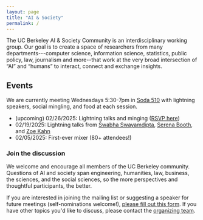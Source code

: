 ```yaml
---
layout: page
title: "AI & Society"
permalink: /
---
```


<!-- <img src="/assets/berkeley.jpg" alt="..." class="float-left mr-2" width="1000px" style="float: center; margin-right: 10px;"> -->

The UC Berkeley AI & Society Community is an interdisciplinary working group. Our goal is to create a space of researchers from many departments---computer science, information science, statistics, public policy, law, journalism and more--that work at the very broad intersection of “AI” and “humans” to interact, connect and exchange insights. 


## Events
We are currently meeting Wednesdays 5:30-7pm in [Soda 510](https://maps.app.goo.gl/Gp2N9GjRPWgH232X6) with lightning speakers, social mingling, and food at each session.

* (upcoming) 02/26/2025: Lightning talks and minging ([RSVP here](https://docs.google.com/forms/d/e/1FAIpQLSdUAaZG9MRFKxqSk8fMdfXDp5k9_KNBRZpnj46CMEpuoL2dbg/viewform?usp=dialog))
* 02/19/2025: Lightning talks from [Swabha Swayamdipta](https://swabhs.com/), [Serena Booth](https://slbooth.com/), and [Zoe Kahn](https://zoebkahn.github.io/)
* 02/05/2025: First-ever mixer (80+ attendees!)

### Join the discussion

We welcome and encourage all members of the UC Berkeley community. Questions of AI and society span engineering, humanities, law, business, the sciences, and the social sciences, so the more perspectives and thoughtful participants, the better.

If you are interested in joining the mailing list or suggesting a speaker for future meetings (self-nominations welcome!), [please fill out this form](https://docs.google.com/forms/d/e/1FAIpQLSceIrUOOvAwuGH2pxHdVyBM5r_yohZ1cJhqVcOI15Sul_4KBw/viewform?usp=dialog). If you have other topics you'd like to discuss, please contact the [organizing team](https://ai-and-society.github.io/organizers). 
